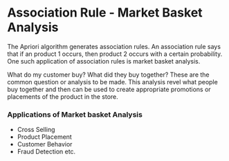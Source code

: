 # Association Rule - Market Basket Analysis

The Apriori algorithm generates association rules. An association rule says that if an product 1 occurs, then product 2 occurs with a certain probability. One such application of association rules is market basket analysis.

What do my customer buy? What did they buy together? These are the common question or analysis to be made. This analysis revel what people buy together and then can be used to create appropriate promotions or placements of the product in the store.

### Applications of Market basket Analysis
  - Cross Selling
  - Product Placement
  - Customer Behavior
  - Fraud Detection etc.
